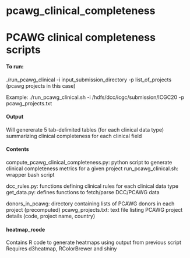 # pcawg_clinical_completeness
# PCAWG clinical completeness scripts

#### To run: ####
 ./run_pcawg_clinical -i input_submission_directory -p list_of_projects (pcawg projects in this case)
 
Example: ./run_pcawg_clinical.sh -i /hdfs/dcc/icgc/submission/ICGC20 -p pcawg_projects.txt

#### Output ####
 Will genererate 5 tab-delimited tables (for each clinical data type) summarizing clinical completeness for each clinical field

#### Contents ####


 compute_pcawg_clinical_completeness.py:  python script to generate clinical completeness metrics for a given project
 run_pcawg_clinical.sh: wrapper bash script

 dcc_rules.py: functions defining clinical rules for each clinical data type
 get_data.py:  defines functions to fetch/parse DCC/PCAWG data

 donors_in_pcawg:  directory containing lists of PCAWG donors in each project (precomputed)
 pcawg_projects.txt:  text file listing PCAWG project details (code, project name, country)

#### heatmap_rcode ####
Contains R code to generate heatmaps using output from previous script
Requires d3heatmap, RColorBrewer and shiny
